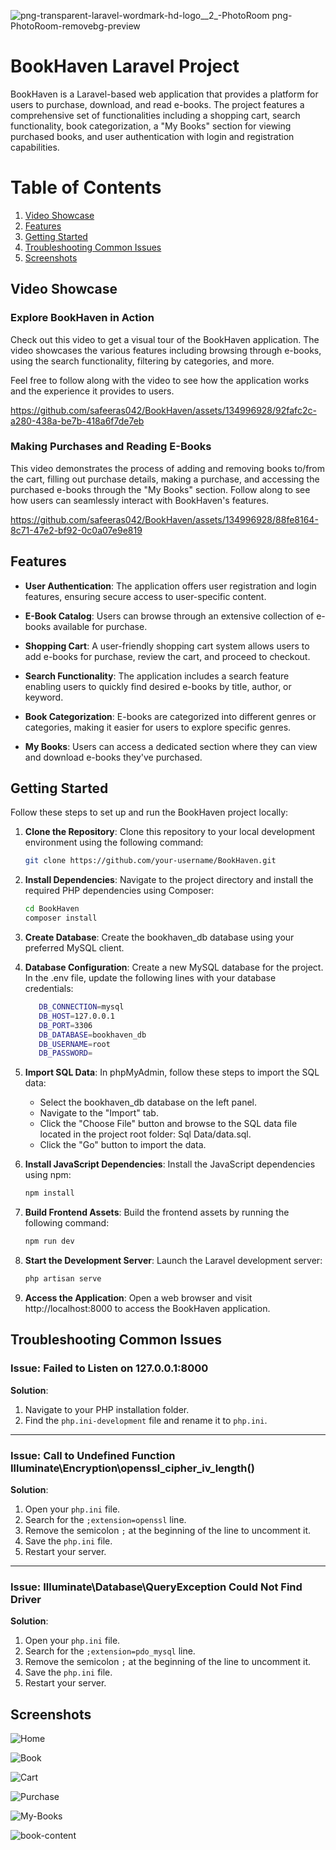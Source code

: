 
![png-transparent-laravel-wordmark-hd-logo__2_-PhotoRoom png-PhotoRoom-removebg-preview](https://github.com/safeeras042/BookHaven/assets/134996928/e05ffd2c-95f5-4b97-92d1-2a5bd9b642f1)



# BookHaven Laravel Project

BookHaven is a Laravel-based web application that provides a platform for users to purchase, download, and read e-books. The project features a comprehensive set of functionalities including a shopping cart, search functionality, book categorization, a "My Books" section for viewing purchased books, and user authentication with login and registration capabilities.


# Table of Contents

1. [Video Showcase](#video-showcase)
2. [Features](#features)
3. [Getting Started](#getting-started)
4. [Troubleshooting Common Issues](#troubleshooting-common-issues)
5. [Screenshots](#screenshots)




## Video Showcase

### Explore BookHaven in Action
Check out this video to get a visual tour of the BookHaven application. The video showcases the various features including browsing through e-books, using the search functionality, filtering by categories, and more. 

Feel free to follow along with the video to see how the application works and the experience it provides to users.




https://github.com/safeeras042/BookHaven/assets/134996928/92fafc2c-a280-438a-be7b-418a6f7de7eb 

### Making Purchases and Reading E-Books
This video demonstrates the process of adding and removing books to/from the cart, filling out purchase details, making a purchase, and accessing the purchased e-books through the "My Books" section. Follow along to see how users can seamlessly interact with BookHaven's features.




https://github.com/safeeras042/BookHaven/assets/134996928/88fe8164-8c71-47e2-bf92-0c0a07e9e819



## Features

- **User Authentication**: The application offers user registration and login features, ensuring secure access to user-specific content.

- **E-Book Catalog**: Users can browse through an extensive collection of e-books available for purchase.

- **Shopping Cart**: A user-friendly shopping cart system allows users to add e-books for purchase, review the cart, and proceed to checkout.

- **Search Functionality**: The application includes a search feature enabling users to quickly find desired e-books by title, author, or keyword.

- **Book Categorization**: E-books are categorized into different genres or categories, making it easier for users to explore specific genres.

- **My Books**: Users can access a dedicated section where they can view and download e-books they've purchased.

## Getting Started

Follow these steps to set up and run the BookHaven project locally:

1. **Clone the Repository**: Clone this repository to your local development environment using the following command:  
   ```sh
   git clone https://github.com/your-username/BookHaven.git

2. **Install Dependencies**: Navigate to the project directory and install the required PHP dependencies using Composer:
   ```sh
   cd BookHaven
   composer install

3.  **Create Database**: Create the bookhaven_db database using your preferred MySQL client.

4. **Database Configuration**: Create a new MySQL database for the project. In the .env file, update the following lines with your database credentials:
   ```sh
      DB_CONNECTION=mysql
      DB_HOST=127.0.0.1
      DB_PORT=3306
      DB_DATABASE=bookhaven_db
      DB_USERNAME=root
      DB_PASSWORD=

5. **Import SQL Data**: In phpMyAdmin, follow these steps to import the SQL data:
   * Select the bookhaven_db database on the left panel.
   * Navigate to the "Import" tab.
   * Click the "Choose File" button and browse to the SQL data file located in the project root folder: Sql Data/data.sql.
   * Click the "Go" button to import the data.

6. **Install JavaScript Dependencies**: Install the JavaScript dependencies using npm:
   ```sh
   npm install

7. **Build Frontend Assets**: Build the frontend assets by running the following command:
   ```sh
   npm run dev

8. **Start the Development Server**: Launch the Laravel development server:
   ```sh
   php artisan serve

9. **Access the Application**: Open a web browser and visit http://localhost:8000 to access the BookHaven application.


## Troubleshooting Common Issues

### Issue: Failed to Listen on 127.0.0.1:8000

**Solution**:
1. Navigate to your PHP installation folder.
2. Find the `php.ini-development` file and rename it to `php.ini`.

---

### Issue: Call to Undefined Function Illuminate\Encryption\openssl_cipher_iv_length()

**Solution**:
1. Open your `php.ini` file.
2. Search for the `;extension=openssl` line.
3. Remove the semicolon `;` at the beginning of the line to uncomment it.
4. Save the `php.ini` file.
5. Restart your server.

---

### Issue: Illuminate\Database\QueryException Could Not Find Driver

**Solution**:
1. Open your `php.ini` file.
2. Search for the `;extension=pdo_mysql` line.
3. Remove the semicolon `;` at the beginning of the line to uncomment it.
4. Save the `php.ini` file.
5. Restart your server.



## Screenshots

![Home](https://github.com/safeeras042/BookHaven/assets/134996928/f3cc8524-d7fc-42f1-9150-00e5ac8cce19)


![Book](https://github.com/safeeras042/BookHaven/assets/134996928/7caa3de3-d902-4eee-87f2-3c735310085f)

![Cart](https://github.com/safeeras042/BookHaven/assets/134996928/1b8fd648-8b01-4bf2-b2f9-a89df661bcd7)

![Purchase](https://github.com/safeeras042/BookHaven/assets/134996928/4b67a017-da50-4dee-8db4-700f640abb00)

![My-Books](https://github.com/safeeras042/BookHaven/assets/134996928/8fbd8c0a-f810-4272-9c79-6502a9f95b5d)

![book-content](https://github.com/safeeras042/BookHaven/assets/134996928/3c7419a1-1582-4eda-9c77-833c64d45801)



